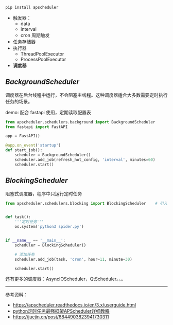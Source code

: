 

```bash
pip install apscheduler
```


- 触发器：
  - data
  - interval
  - cron 周期触发
- 任务存储器
- 执行器
  - ThreadPoolExecutor
  - ProcessPoolExecutor
- **调度器**


## _BackgroundScheduler_

调度器在后台线程中运行，不会阻塞主线程。这种调度器适合大多数需要定时执行任务的场景。

demo: 配合 fastapi 使用，定期读取配置表

```python
from apscheduler.schedulers.background import BackgroundScheduler
from fastapi import FastAPI

app = FastAPI()

@app.on_event('startup')
def start_job():
    scheduler = BackgroundScheduler()
    scheduler.add_job(refresh_hot_config, 'interval', minutes=60)
    scheduler.start()
```




## _BlockingScheduler_

阻塞式调度器，程序中只运行定时任务

```python
from apscheduler.schedulers.blocking import BlockingScheduler    # 引入模块


def task():
    '''定时任务'''
    os.system('python3 spider.py')


if __name__ == '__main__':
    scheduler = BlockingScheduler()

    # 添加任务
    scheduler.add_job(task, 'cron', hour=11, minute=30)

    scheduler.start()
```






还有更多的调度器：AsyncIOScheduler，QtScheduler。。。


-----------

参考资料：
- https://apscheduler.readthedocs.io/en/3.x/userguide.html
- [python定时任务最强框架APScheduler详细教程](https://zhuanlan.zhihu.com/p/144506204)
- https://juejin.cn/post/6844903823941730311